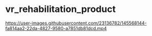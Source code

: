 # vr_rehabilitation_product

https://user-images.githubusercontent.com/23136782/145568144-fa814aa2-22da-4827-9580-a7851db81dcd.mp4

